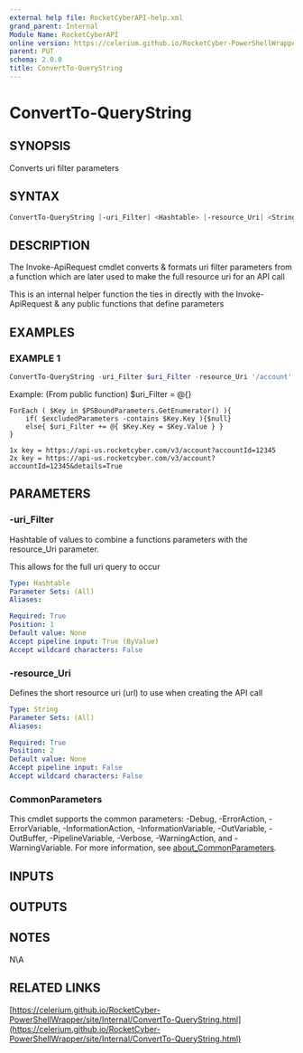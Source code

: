 ```yaml
---
external help file: RocketCyberAPI-help.xml
grand_parent: Internal
Module Name: RocketCyberAPI
online version: https://celerium.github.io/RocketCyber-PowerShellWrapper/site/Internal/ConvertTo-QueryString.html
parent: PUT
schema: 2.0.0
title: ConvertTo-QueryString
---
```


# ConvertTo-QueryString

## SYNOPSIS
Converts uri filter parameters

## SYNTAX

```powershell
ConvertTo-QueryString [-uri_Filter] <Hashtable> [-resource_Uri] <String> [<CommonParameters>]
```

## DESCRIPTION
The Invoke-ApiRequest cmdlet converts & formats uri filter parameters
from a function which are later used to make the full resource uri for
an API call

This is an internal helper function the ties in directly with the
Invoke-ApiRequest & any public functions that define parameters

## EXAMPLES

### EXAMPLE 1
```powershell
ConvertTo-QueryString -uri_Filter $uri_Filter -resource_Uri '/account'
```

Example: (From public function)
    $uri_Filter = @{}

    ForEach ( $Key in $PSBoundParameters.GetEnumerator() ){
        if( $excludedParameters -contains $Key.Key ){$null}
        else{ $uri_Filter += @{ $Key.Key = $Key.Value } }
    }

    1x key = https://api-us.rocketcyber.com/v3/account?accountId=12345
    2x key = https://api-us.rocketcyber.com/v3/account?accountId=12345&details=True

## PARAMETERS

### -uri_Filter
Hashtable of values to combine a functions parameters with
the resource_Uri parameter.

This allows for the full uri query to occur

```yaml
Type: Hashtable
Parameter Sets: (All)
Aliases:

Required: True
Position: 1
Default value: None
Accept pipeline input: True (ByValue)
Accept wildcard characters: False
```

### -resource_Uri
Defines the short resource uri (url) to use when creating the API call

```yaml
Type: String
Parameter Sets: (All)
Aliases:

Required: True
Position: 2
Default value: None
Accept pipeline input: False
Accept wildcard characters: False
```

### CommonParameters
This cmdlet supports the common parameters: -Debug, -ErrorAction, -ErrorVariable, -InformationAction, -InformationVariable, -OutVariable, -OutBuffer, -PipelineVariable, -Verbose, -WarningAction, and -WarningVariable. For more information, see [about_CommonParameters](http://go.microsoft.com/fwlink/?LinkID=113216).

## INPUTS

## OUTPUTS

## NOTES
N\A

## RELATED LINKS

[https://celerium.github.io/RocketCyber-PowerShellWrapper/site/Internal/ConvertTo-QueryString.html](https://celerium.github.io/RocketCyber-PowerShellWrapper/site/Internal/ConvertTo-QueryString.html)

